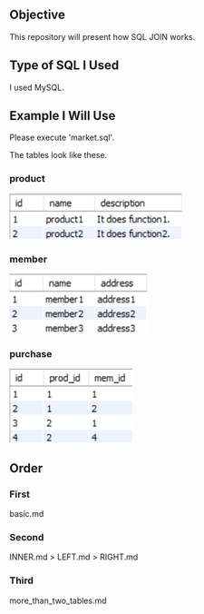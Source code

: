 ## Objective

This repository will present how SQL JOIN works.

## Type of SQL I Used

I used MySQL.

## Example I Will Use

Please execute 'market.sql'.

The tables look like these.

### product

![](product.png)

### member

![](member.png)

### purchase

![](purchase.png)

## Order

### First

basic.md

### Second

INNER.md > LEFT.md > RIGHT.md

### Third

more_than_two_tables.md

